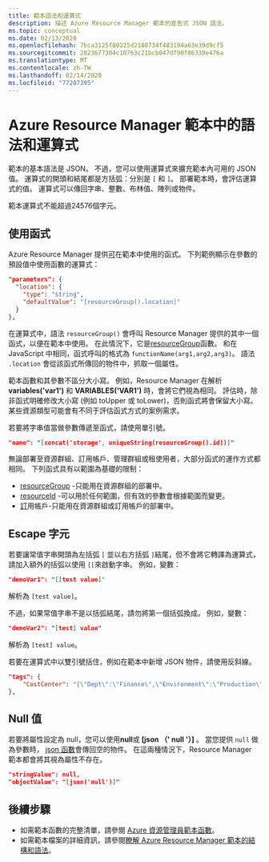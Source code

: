 ```yaml
---
title: 範本語法和運算式
description: 描述 Azure Resource Manager 範本的宣告式 JSON 語法。
ms.topic: conceptual
ms.date: 02/13/2020
ms.openlocfilehash: 7bca3125f80225d2180734f483194a63e39d9cf5
ms.sourcegitcommit: 2823677304c10763c21bcb047df90f86339e476a
ms.translationtype: MT
ms.contentlocale: zh-TW
ms.lasthandoff: 02/14/2020
ms.locfileid: "77207395"
---
```

# <a name="syntax-and-expressions-in-azure-resource-manager-templates"></a>Azure Resource Manager 範本中的語法和運算式

範本的基本語法是 JSON。 不過，您可以使用運算式來擴充範本內可用的 JSON 值。  運算式的開頭和結尾都是方括弧：分別是 `[` 和 `]`。 部署範本時，會評估運算式的值。 運算式可以傳回字串、整數、布林值、陣列或物件。

範本運算式不能超過24576個字元。

## <a name="use-functions"></a>使用函式

Azure Resource Manager 提供[可](template-functions.md)在範本中使用的函式。 下列範例顯示在參數的預設值中使用函數的運算式：

```json
"parameters": {
  "location": {
    "type": "string",
    "defaultValue": "[resourceGroup().location]"
  }
},
```

在運算式中，語法 `resourceGroup()` 會呼叫 Resource Manager 提供的其中一個函式，以便在範本中使用。 在此情況下，它是[resourceGroup](template-functions-resource.md#resourcegroup)函數。 和在 JavaScript 中相同，函式呼叫的格式為 `functionName(arg1,arg2,arg3)`。 語法 `.location` 會從該函式所傳回的物件中，抓取一個屬性。

範本函數和其參數不區分大小寫。 例如，Resource Manager 在解析 **variables('var1')** 和 **VARIABLES('VAR1')** 時，會將它們視為相同。 評估時，除非函式明確修改大小寫 (例如 toUpper 或 toLower)，否則函式將會保留大小寫。 某些資源類型可能會有不同于評估函式方式的案例需求。

若要將字串值當做參數傳遞至函式，請使用單引號。

```json
"name": "[concat('storage', uniqueString(resourceGroup().id))]"
```

無論部署至資源群組、訂用帳戶、管理群組或租使用者，大部分函式的運作方式都相同。 下列函式具有以範圍為基礎的限制：

* [resourceGroup](template-functions-resource.md#resourcegroup) -只能用在資源群組的部署中。
* [resourceId](template-functions-resource.md#resourceid) -可以用於任何範圍，但有效的參數會根據範圍而變更。
* [訂](template-functions-resource.md#subscription)用帳戶-只能用在資源群組或訂用帳戶的部署中。

## <a name="escape-characters"></a>Escape 字元

若要讓常值字串開頭為左括弧 `[` 並以右方括弧 `]`結尾，但不會將它轉譯為運算式，請加入額外的括弧以使用 `[[`來啟動字串。 例如，變數：

```json
"demoVar1": "[[test value]"
```

解析為 `[test value]`。

不過，如果常值字串不是以括弧結尾，請勿將第一個括弧換成。 例如，變數：

```json
"demoVar2": "[test] value"
```

解析為 `[test] value`。

若要在運算式中以雙引號括住，例如在範本中新增 JSON 物件，請使用反斜線。

```json
"tags": {
    "CostCenter": "{\"Dept\":\"Finance\",\"Environment\":\"Production\"}"
},
```

## <a name="null-values"></a>Null 值

若要將屬性設定為 null，您可以使用**null**或 **[json （' null '）]** 。 當您提供 `null` 做為參數時， [json 函數](template-functions-array.md#json)會傳回空的物件。 在這兩種情況下，Resource Manager 範本都會將其視為屬性不存在。

```json
"stringValue": null,
"objectValue": "[json('null')]"
```

## <a name="next-steps"></a>後續步驟

* 如需範本函數的完整清單，請參閱 [Azure 資源管理員範本函數](template-functions.md)。
* 如需範本檔案的詳細資訊，請參閱[瞭解 Azure Resource Manager 範本的結構和語法](template-syntax.md)。
